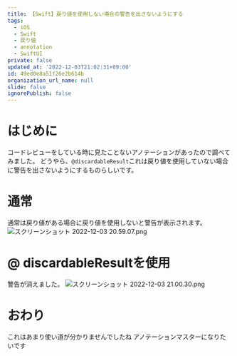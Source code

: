 ```yaml
---
title: 【Swift】戻り値を使用しない場合の警告を出さないようにする
tags:
  - iOS
  - Swift
  - 戻り値
  - annotation
  - SwiftUI
private: false
updated_at: '2022-12-03T21:02:31+09:00'
id: 49ed0e8a51f26e2b614b
organization_url_name: null
slide: false
ignorePublish: false
---
```

# はじめに
コードレビューをしている時に見たことないアノテーションがあったので調べてみました。
どうやら、`@discardableResult`これは戻り値を使用していない場合に警告を出さないようにするものらしいです。

# 通常
通常は戻り値がある場合に戻り値を使用しないと警告が表示されます。
![スクリーンショット 2022-12-03 20.59.07.png](https://qiita-image-store.s3.ap-northeast-1.amazonaws.com/0/1745371/7e89217f-8f80-14fb-798f-3567ff97ee6f.png)

# @ discardableResultを使用
警告が消えました。
![スクリーンショット 2022-12-03 21.00.30.png](https://qiita-image-store.s3.ap-northeast-1.amazonaws.com/0/1745371/8f9e7171-e753-235b-c939-a38976acb78c.png)

# おわり
これはあまり使い道が分かりませんでしたね
アノテーションマスターになりたいです
